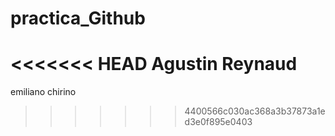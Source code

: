 # practica_Github

<<<<<<< HEAD
Agustin Reynaud
=======
emiliano chirino
>>>>>>> 4400566c030ac368a3b37873a1ed3e0f895e0403
